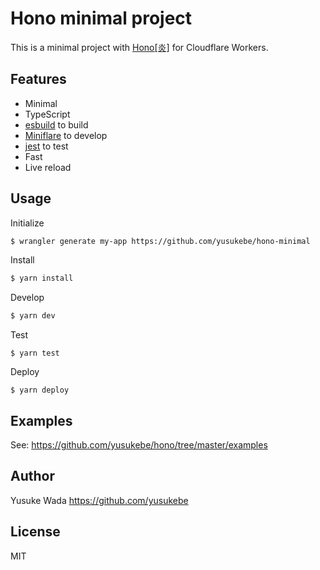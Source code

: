 # Hono minimal project

This is a minimal project with [Hono[炎]](https://github.com/yusukebe/hono/) for Cloudflare Workers.

## Features

- Minimal
- TypeScript
- [esbuild](https://github.com/evanw/esbuild) to build
- [Miniflare](https://github.com/cloudflare/miniflare) to develop
- [jest](https://jestjs.io/ja/) to test
- Fast
- Live reload

## Usage

Initialize

```sh
$ wrangler generate my-app https://github.com/yusukebe/hono-minimal
```

Install

```sh
$ yarn install

```

Develop

```sh
$ yarn dev
```

Test

```
$ yarn test
```

Deploy

```
$ yarn deploy
```

## Examples

See: <https://github.com/yusukebe/hono/tree/master/examples>

## Author

Yusuke Wada <https://github.com/yusukebe>

## License

MIT
